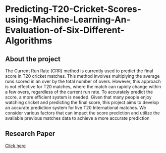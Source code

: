 # Predicting-T20-Cricket-Scores-using-Machine-Learning-An-Evaluation-of-Six-Different-Algorithms

## About the project

The Current Run Rate (CRR) method is currently used to predict the final score in T20 cricket matches.
This method involves multiplying the average runs scored in an over by the total number of overs. However, this approach is not
effective for T20 matches, where the match can rapidly change within a few overs, regardless of the current run rate. To accurately
predict the score, a more efficient system is needed. Given that many people enjoy watching cricket and predicting the final score,
this project aims to develop an accurate prediction system for live T20 International matches. We consider various
factors that can impact the score prediction and utilize the available previous matches data to achieve a more accurate prediction

## Research Paper

[Click here](https://drive.google.com/file/d/1j8S93xEeD5j1QwJusLCAo-guhVVNG3DY/view?usp=sharing)
